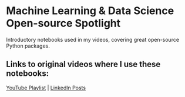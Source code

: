# Machine Learning & Data Science Open-source Spotlight
Introductory notebooks used in my videos, covering great open-source Python packages. 

## Links to original videos where I use these notebooks:

[YouTube Playlist](https://www.youtube.com/playlist?list=PLRgSKwLK7edaLgpOJx8qRoKzzbEEqgVwB) | 
[LinkedIn Posts](https://www.linkedin.com/in/danbochman/detail/recent-activity/shares/)
